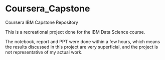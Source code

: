 # Coursera_Capstone
Coursera IBM Capstone Repository

This is a recreational project done for the IBM Data Science course.

The notebook, report and PPT were done within a few hours, which means the results discussed in this project are very superficial, and the project is not representative of my actual work.